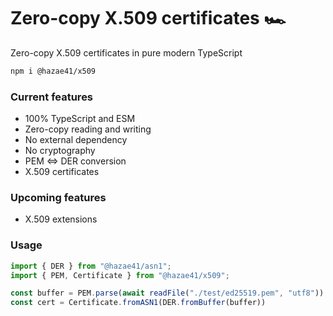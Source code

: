 # Zero-copy X.509 certificates 🏎️

Zero-copy X.509 certificates in pure modern TypeScript

```bash
npm i @hazae41/x509
```

### Current features
- 100% TypeScript and ESM
- Zero-copy reading and writing
- No external dependency
- No cryptography
- PEM <=> DER conversion
- X.509 certificates

### Upcoming features
- X.509 extensions

### Usage

```typescript
import { DER } from "@hazae41/asn1";
import { PEM, Certificate } from "@hazae41/x509";

const buffer = PEM.parse(await readFile("./test/ed25519.pem", "utf8"))
const cert = Certificate.fromASN1(DER.fromBuffer(buffer))
```